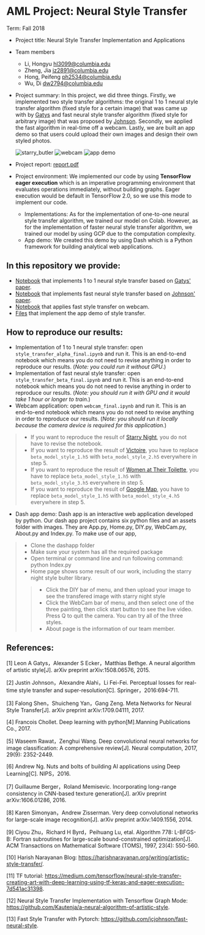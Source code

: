 # AML Project: Neural Style Transfer

Term: Fall 2018

- Project title: Neural Style Transfer Implementation and Applications

- Team members

  - Li, Hongyu hl3099@columbia.edu
  - Zheng, Jia jz2891@columbia.edu
  - Hong, Peifeng ph2534@columbia.edu
  - Wu, Di dw2794@columbia.edu

- Project summary: In this project, we did three things. Firstly, we implemented two style transfer algorithms: the original 1 to 1 neural style transfer algorithm (fixed style for a certain image) that was came up with by [Gatys](https://github.com/PeifengHong/Neural-style-transfer-implementation-and-applications/blob/master/papers/A%20Neural%20Algorithm%20of%20Artistic%20Style.pdf) and fast neural style transfer algorithm (fixed style for arbitrary image) that was proposed by [Johnson](https://github.com/PeifengHong/Neural-style-transfer-implementation-and-applications/blob/master/papers/Perceptual%20Losses%20for%20Real-Time%20Style%20Transfer%20and%20Super-Resolution.pdf). Secondly, we applied the fast algorithm in real-time off a webcam. Lastly, we are built an app demo so that users could upload their own images and design their own styled photos. 

  ![starry_butler](https://github.com/PeifengHong/Neural-style-transfer-implementation-and-applications/blob/master/outputs/starry_bulter_alpha_model.png)
  ![webcam](https://github.com/PeifengHong/Neural-style-transfer-implementation-and-applications/blob/master/figs/webcam_demo.png)
  ![app demo](https://github.com/PeifengHong/Neural-style-transfer-implementation-and-applications/blob/master/figs/page_demo.jpg)
- Project report: [report.pdf](https://github.com/PeifengHong/Neural-style-transfer-implementation-and-applications/blob/master/report.pdf)

- Project environment: We implemented our code by using **TensorFlow eager execution** which is an imperative programming environment that evaluates operations immediately, without building graphs. Eager execution would be default in TensorFlow 2.0, so we use this mode to implement our code. 

  * Implementations: As for the implementation of one-to-one neural style transfer algorithm, we trained our model on Colab. However, as for the implementation of faster neural style transfer algorithm, we trained our model by using GCP due to the computation complexity. 
  * App demo: We created this demo by using Dash which is a Python framework for building analytical web applications.



## In this repository we provide:

  - [Notebook](https://github.com/PeifengHong/Neural-style-transfer-implementation-and-applications/blob/master/lib/style_transfer_alpha_final.ipynb) that implements 1 to 1 neural style transfer based on [Gatys' paper](https://github.com/PeifengHong/Neural-style-transfer-implementation-and-applications/blob/master/papers/A%20Neural%20Algorithm%20of%20Artistic%20Style.pdf). 
  - [Notebook](https://github.com/PeifengHong/Neural-style-transfer-implementation-and-applications/blob/master/lib/style_transfer_beta_final.ipynb) that implements fast neural style transfer based on [Johnson' paper](https://github.com/PeifengHong/Neural-style-transfer-implementation-and-applications/blob/master/papers/Perceptual%20Losses%20for%20Real-Time%20Style%20Transfer%20and%20Super-Resolution.pdf). 
  - [Notebook](https://github.com/PeifengHong/Neural-style-transfer-implementation-and-applications/blob/master/lib/webcam_final.ipynb) that applies fast style transfer on webcam. 
  - [Files](https://github.com/PeifengHong/Neural-style-transfer-implementation-and-applications/tree/master/dashapp) that implement the app demo of style transfer. 



## How to reproduce our results: 

* Implementation of 1 to 1 neural style transfer: open `style_transfer_alpha_final.ipynb` and run it. This is an end-to-end notebook which means you do not need to revise anything in order to reproduce our results. (*Note: you could run it without GPU*.)
* Implementation of fast neural style transfer:  open `style_transfer_beta_final.ipynb` and run it. This is an end-to-end notebook which means you do not need to revise anything in order to reproduce our results.  (*Note: you should run it with GPU and it would take 1 hour or longer to train.*)
* Webcam application: open `webcam_final.ipynb` and run it. This is an end-to-end notebook which means you do not need to revise anything in order to reproduce our results.  (*Note: you should run it locally because the camera device is required for this application.*)
> - If you want to reproduce the result of [Starry Night](https://github.com/PeifengHong/Neural-style-transfer-implementation-and-applications/blob/master/data/starry_night.jpg), you do not have to revise the notebook. 
> - If you want to reproduce the result of [Victoire](https://github.com/PeifengHong/Neural-style-transfer-implementation-and-applications/blob/master/data/victoire.jpg), you have to replace `beta_model_style_1.h5` with  `beta_model_style_2.h5` everywhere in step 5. 
> - If you want to reproduce the result of [Women at Their Toilette](https://github.com/PeifengHong/Neural-style-transfer-implementation-and-applications/blob/master/data/Women_at_Their_%20Toilette.jpg), you have to replace `beta_model_style_1.h5` with  `beta_model_style_3.h5` everywhere in step 5. 
> - If you want to reproduce the result of [Google Map](https://github.com/PeifengHong/Neural-style-transfer-implementation-and-applications/blob/master/data/google_map.jpg), you have to replace `beta_model_style_1.h5` with  `beta_model_style_4.h5` everywhere in step 5. 
* Dash app demo: Dash app is an interactive web application developed by python. Our dash app project contains six python files and an assets folder with images. They are App.py, Home.py, DIY.py, WebCam.py, About.py and Index.py. To make use of our app, 
> * Clone the dashapp folder
> * Make sure your system has all the required package
> * Open terminal or command line and run following command: python Index.py
> * Home page shows some result of our work, including the starry night style bulter library.
> > * Click the DIY bar of menu, and then upload your image to see the transfered image with starry night style
> > * Click the WebCam bar of menu, and then select one of the three painting, then click start button to see the live video. Press Q to quit the camera. You can try all of the three styles.
> > * About page is the information of our team member.



## References:

[1]  Leon A Gatys，Alexander S Ecker，Matthias Bethge. A neural algorithm of artistic style[J]. arXiv preprint arXiv:1508.06576, 2015. 

[2]  Justin Johnson，Alexandre Alahi，Li Fei-Fei. Perceptual losses for real-time style transfer and super-resolution[C]. Springer，2016:694-711.

[3]  Falong Shen，Shuicheng Yan，Gang Zeng. Meta Networks for Neural Style Transfer[J]. arXiv preprint arXiv:1709.04111, 2017. 

[4]  Francois Chollet. Deep learning with python[M].Manning Publications Co., 2017.

[5]  Waseem Rawat，Zenghui Wang. Deep convolutional neural networks for image classification: A comprehensive review[J]. Neural computation, 2017, 29(9): 2352-2449.

[6]  Andrew Ng. Nuts and bolts of building AI applications using Deep Learning[C]. NIPS，2016.

[7]  Guillaume Berger，Roland Memisevic. Incorporating long-range consistency in CNN-based texture generation[J]. arXiv preprint arXiv:1606.01286, 2016.

[8]  Karen Simonyan，Andrew Zisserman. Very deep convolutional networks for large-scale image recognition[J]. arXiv preprint arXiv:1409.1556, 2014. 

[9]  Ciyou Zhu，Richard H Byrd，Peihuang Lu, etal. Algorithm 778: L-BFGS-B: Fortran subroutines for large-scale bound-constrained optimization[J]. ACM Transactions on Mathematical Software (TOMS), 1997, 23(4): 550-560.

[10] Harish Narayanan Blog: https://harishnarayanan.org/writing/artistic-style-transfer/.

[11] TF tutorial: https://medium.com/tensorflow/neural-style-transfer-creating-art-with-deep-learning-using-tf-keras-and-eager-execution-7d541ac31398. 

[12] Neural Style Transfer Implementation with Tensorflow Graph Mode: https://github.com/Kautenja/a-neural-algorithm-of-artistic-style. 

[13] Fast Style Transfer with Pytorch: https://github.com/jcjohnson/fast-neural-style.
